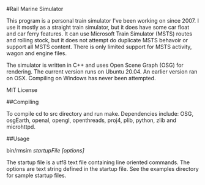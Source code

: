 #Rail Marine Simulator

This program is a personal train simulator I've been working on since 2007.
I use it mostly as a straight train simulator, but it does have some
car float and car ferry features.  It can use Microsoft Train Simulator (MSTS)
routes and rolling stock, but it does not attempt do duplicate MSTS behavoir
or support all MSTS content.  There is only limited support for MSTS
activity, wagon and engine files.

The simulator is written in C++ and uses Open Scene Graph (OSG) for rendering.
The current version runs on Ubuntu 20.04.  An earlier version ran on OSX.
Compiling on Windows has never been attempted.

MIT License

##Compiling

To compile cd to src directory and run make.  Dependencies include: OSG,
osgEarth, openal, opengl, openthreads, proj4, plib, python, zlib and
microhttpd.

##Usage

bin/rmsim *startupFile* *[options]*

The startup file is a utf8 text file containing line oriented commands.
The options are text string defined in the startup file.  See the examples
directory for sample startup files.
